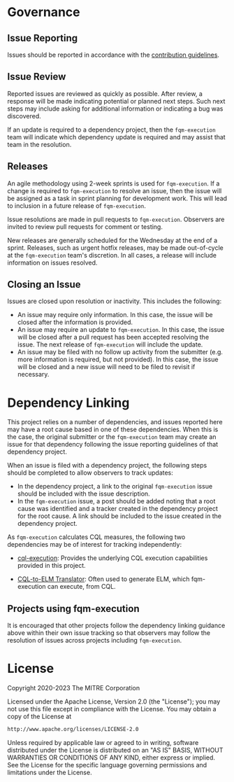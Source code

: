 # Governance

## Issue Reporting

Issues should be reported in accordance with the [contribution guidelines](contributing.md).

## Issue Review

Reported issues are reviewed as quickly as possible.  After review, a response will be made indicating potential or planned next steps.  Such next steps may include asking for additional information or indicating a bug was discovered.

If an update is required to a dependency project, then the `fqm-execution` team will indicate which dependency update is required and may assist that team in the resolution. 

## Releases

An agile methodology using 2-week sprints is used for `fqm-execution`.  If a change is required to `fqm-execution` to resolve an issue, then the issue will be assigned as a task in sprint planning for development work.  This will lead to inclusion in a future release of `fqm-execution`.

Issue resolutions are made in pull requests to `fqm-execution`.  Observers are invited to review pull requests for comment or testing.

New releases are generally scheduled for the Wednesday at the end of a sprint.  Releases, such as urgent hotfix releases, may be made out-of-cycle at the `fqm-execution` team's discretion.  In all cases, a release will include information on issues resolved.

## Closing an Issue

Issues are closed upon resolution or inactivity.  This includes the following:
- An issue may require only information.  In this case, the issue will be closed after the information is provided.
- An issue may require an update to `fqm-execution`.  In this case, the issue will be closed after a pull request has been accepted resolving the issue.  The next release of `fqm-execution` will include the update.
- An issue may be filed with no follow up activity from the submitter (e.g. more information is required, but not provided).  In this case, the issue will be closed and a new issue will need to be filed to revisit if necessary.

# Dependency Linking

This project relies on a number of dependencies, and issues reported here may have a root cause based in one of these dependencies.  When this is the case, the original submitter or the `fqm-execution` team may create an issue for that dependency following the issue reporting guidelines of that dependency project.  

When an issue is filed with a dependency project, the following steps should be completed to allow observers to track updates:

- In the dependency project, a link to the original `fqm-execution` issue should be included with the issue description. 
- In the `fqm-execution` issue, a post should be added noting that a root cause was identified and a tracker created in the dependency project for the root cause.  A link should be included to the issue created in the dependency project.

As `fqm-execution` calculates CQL measures, the following two dependencies may be of interest for tracking independently: 

- [cql-execution](https://github.com/cqframework/cql-execution):  Provides the underlying CQL execution capabilities provided in this project.

- [CQL-to-ELM Translator](https://github.com/cqframework/clinical_quality_language/blob/master/Src/java/cql-to-elm/OVERVIEW.md):  Often used to generate ELM, which fqm-execution can execute, from CQL.

## Projects using fqm-execution

It is encouraged that other projects follow the dependency linking guidance above within their own issue tracking so that observers may follow the resolution of issues across projects including `fqm-execution`.

# License

Copyright 2020-2023 The MITRE Corporation

Licensed under the Apache License, Version 2.0 (the "License"); you may not use this file except in compliance with the License. You may obtain a copy of the License at

```bash
http://www.apache.org/licenses/LICENSE-2.0
```

Unless required by applicable law or agreed to in writing, software distributed under the License is distributed on an "AS IS" BASIS, WITHOUT WARRANTIES OR CONDITIONS OF ANY KIND, either express or implied. See the License for the specific language governing permissions and limitations under the License.
